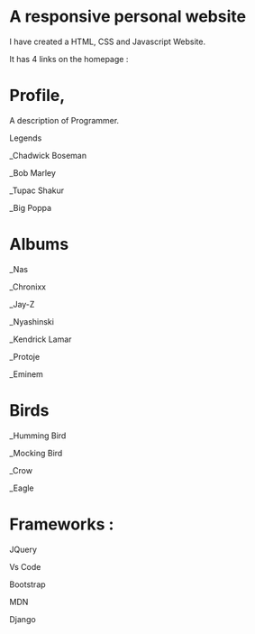 # A responsive personal website

I have created a HTML, CSS and Javascript Website.

It has 4 links on the homepage :

  # Profile,
   
   A description of Programmer.

  Legends

   _Chadwick Boseman

   _Bob Marley

   _Tupac Shakur

   _Big Poppa

  # Albums

   _Nas

   _Chronixx

   _Jay-Z

   _Nyashinski

   _Kendrick Lamar

   _Protoje

   _Eminem

  # Birds

   _Humming Bird

   _Mocking Bird

   _Crow

   _Eagle
   
# Frameworks :

  JQuery

  Vs Code

  Bootstrap

  MDN

  Django

